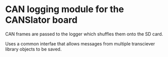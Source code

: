 # CAN logging module for the CANSlator board

CAN frames are passed to the logger which shuffles them onto the SD card. 

Uses a common interfae that allows messages from multiple transciever library objects to be saved. 
